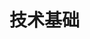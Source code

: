 # 技术基础

<script setup lang="ts">
import sidebar from "../../.vitepress/config/index.json"
</script>

<nav-ul :list="sidebar.basic"></nav-ul>
